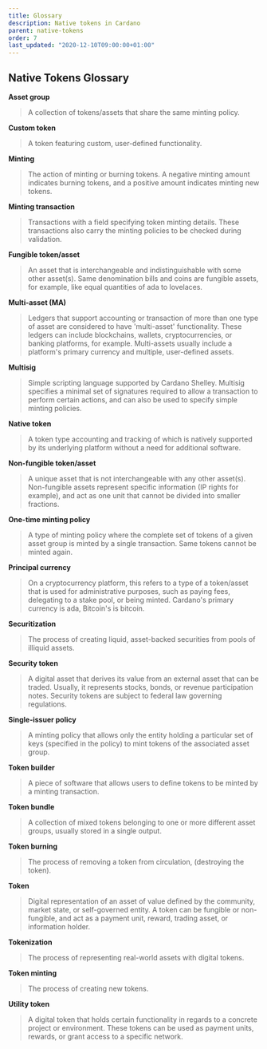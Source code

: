 ```yaml
---
title: Glossary
description: Native tokens in Cardano
parent: native-tokens
order: 7
last_updated: "2020-12-10T09:00:00+01:00"
---
```


## Native Tokens Glossary

**Asset group**

> A collection of tokens/assets that share the same minting policy.

**Custom token**

> A token featuring custom, user-defined functionality.

**Minting**

> The action of minting or burning tokens. A negative minting amount
> indicates burning tokens, and a positive amount indicates minting new
> tokens.

**Minting transaction**

> Transactions with a field specifying token minting details. These
> transactions also carry the minting policies to be checked during
> validation.

**Fungible token/asset**

> An asset that is interchangeable and indistinguishable with some other
> asset(s). Same denomination bills and coins are fungible assets, for
> example, like equal quantities of ada to lovelaces.

**Multi-asset (MA)**

> Ledgers that support accounting or transaction of more than one type
> of asset are considered to have \'multi-asset\' functionality. These
> ledgers can include blockchains, wallets, cryptocurrencies, or banking
> platforms, for example. Multi-assets usually include a platform\'s
> primary currency and multiple, user-defined assets.

**Multisig**

> Simple scripting language supported by Cardano Shelley. Multisig
> specifies a minimal set of signatures required to allow a transaction
> to perform certain actions, and can also be used to specify simple
> minting policies.

**Native token**

> A token type accounting and tracking of which is natively supported by
> its underlying platform without a need for additional software.

**Non-fungible token/asset**

> A unique asset that is not interchangeable with any other asset(s).
> Non-fungible assets represent specific information (IP rights for
> example), and act as one unit that cannot be divided into smaller
> fractions.

**One-time minting policy**

> A type of minting policy where the complete set of tokens of a given
> asset group is minted by a single transaction. Same tokens cannot be
> minted again.

**Principal currency**

> On a cryptocurrency platform, this refers to a type of a token/asset
> that is used for administrative purposes, such as paying fees,
> delegating to a stake pool, or being minted. Cardano's primary
> currency is ada, Bitcoin's is bitcoin.

**Securitization**

> The process of creating liquid, asset-backed securities from pools of
> illiquid assets.

**Security token**

> A digital asset that derives its value from an external asset that can
> be traded. Usually, it represents stocks, bonds, or revenue
> participation notes. Security tokens are subject to federal law
> governing regulations.

**Single-issuer policy**

> A minting policy that allows only the entity holding a particular set
> of keys (specified in the policy) to mint tokens of the associated
> asset group.

**Token builder**

> A piece of software that allows users to define tokens to be minted by
> a minting transaction.

**Token bundle**

> A collection of mixed tokens belonging to one or more different asset
> groups, usually stored in a single output.

**Token burning**

> The process of removing a token from circulation, (destroying the
> token).

**Token**

> Digital representation of an asset of value defined by the community,
> market state, or self-governed entity. A token can be fungible or
> non-fungible, and act as a payment unit, reward, trading asset, or
> information holder.

**Tokenization**

> The process of representing real-world assets with digital tokens.

**Token minting**

> The process of creating new tokens.

**Utility token**

> A digital token that holds certain functionality in regards to a
> concrete project or environment. These tokens can be used as payment
> units, rewards, or grant access to a specific network.